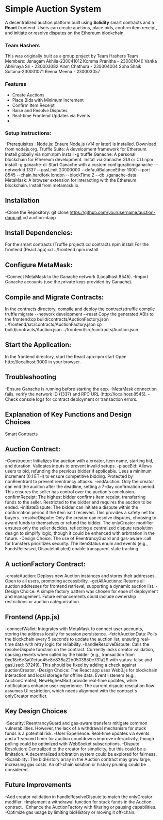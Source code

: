 # Simple Auction System 
A decentralized auction platform built using **Solidity** smart contracts and a **React** frontend. Users can create auctions, place bids, confirm item receipt, and initiate or resolve disputes on the Ethereum blockchain.
### Team Hashers
This was originally built as a group project by
Team  Hashers
Team Members:
Janagam Akhila-230041012
Komma Pranitha - 230001040
Vanka Abhinaya Sri - 230003082
Alam Chathura - 230004004
Soha Shaik Sultana-230001071
Reena Meena - 230003057  


###  Features
- Create Auctions
- Place Bids with Minimum Increment
- Confirm Item Receipt
- Raise and Resolve Disputes
- Real-time Frontend Updates via Events
- 
 ### Setup Instructions:
-Prerequisites :
Node.js: Ensure Node.js (v14 or later) is installed. Download from nodejs.org.
Truffle Suite: A development framework for Ethereum. Install globally via npm:npm install -g truffle
Ganache: A personal blockchain for Ethereum development. Install via Ganache GUI or CLI:npm install -g ganache-cli
Start Ganache with a custom configuration:ganache --networkId 1337 --gasLimit 20000000 --defaultBalanceEther 1000 --port 8545 --chain.hardfork london --blockTime 2 --db ./ganache-data
MetaMask: A browser extension for interacting with the Ethereum blockchain. Install from metamask.io.

 ## Installation
-Clone the Repository:
git clone https://github.com/yourusername/auction-dapp.git
cd auction-dapp
 ## Install Dependencies:
 For the smart contracts (Truffle project):cd contracts
 npm install
For the frontend (React app):cd ../frontend
npm install

## Configure MetaMask:
-Connect MetaMask to the Ganache network (Localhost 8545).
-Import Ganache accounts (use the private keys provided by Ganache).
## Compile and Migrate Contracts:
In the contracts directory, compile and deploy the contracts:truffle compile
truffle migrate --network development --reset
Copy the generated ABIs to the frontend:cp build/contracts/AuctionFactory.json ../frontend/src/contracts/AuctionFactory.json
cp build/contracts/Auction.json ../frontend/src/contracts/Auction.json

## Start the Application:
In the frontend directory, start the React app:npm start
Open http://localhost:3000 in your browser.

## Troubleshooting
-Ensure Ganache is running before starting the app.
-MetaMask connection fails, verify the network ID (1337) and RPC URL (http://localhost:8545).
-Check console logs for contract deployment or transaction errors.

## Explanation of Key Functions and Design Choices
Smart Contracts

## Auction Contract:

-Constructor: Initializes the auction with a creator, item name, starting bid, and duration. Validates inputs to prevent invalid setups.
-placeBid: Allows users to bid, refunding the previous bidder if applicable. Uses a minimum increment (0.1 ETH) to ensure competitive bidding. Protected by nonReentrant to prevent reentrancy attacks.
-endAuction: Only the creator can end the auction after the deadline, setting a 7-day confirmation period. This ensures the seller has control over the auction's conclusion.
-confirmReceipt: The highest bidder confirms item receipt, transferring funds to the seller. Restricted to the bidder and requires the auction to be ended.
-initiateDispute: The bidder can initiate a dispute within the confirmation period if the item isn’t received. This provides a safety net for buyers.
-resolveDispute: Only the creator can resolve disputes, choosing to award funds to themselves or refund the bidder. The onlyCreator modifier ensures only the seller decides, reflecting a centralized dispute resolution design to simplify logic, though it could be enhanced with arbitration in the future.
-Design Choice: The use of ReentrancyGuard and gas-aware .call for transfers prioritizes security. The ItemStatus enum and events (e.g., FundsReleased, DisputeInitiated) enable transparent state tracking.

## A uctionFactory Contract:
-createAuction: Deploys new Auction instances and stores their addresses. Open to all users, promoting accessibility.
-getAllAuctions: Returns all auction addresses for frontend retrieval, supporting a dynamic auction list.
-Design Choice: A simple factory pattern was chosen for ease of deployment and management. Future enhancements could include ownership restrictions or auction categorization.

## Frontend (App.js)

-connectWallet: Integrates with MetaMask to connect user accounts, storing the address locally for session persistence.
-fetchAuctionData: Polls the blockchain every 5 seconds to update the auction list, ensuring real-time data with retry logic for reliability.
-handleResolveDispute: Calls the resolveDispute function on the contract. Currently lacks creator validation, causing reverts when called by the bidder (e.g., transaction from 0xc18c6e3a01efae45e8e838a22b0503850e731a29 with status: false and gasUsed: 37249). This should be fixed by adding a check against auctionCreator.
-Design Choice: The React app uses Web3.js for blockchain interaction and local storage for offline data. Event listeners (e.g., AuctionCreated, NewHighestBid) provide real-time updates, while notifications enhance user experience. The current dispute resolution flow assumes UI restriction, which needs alignment with the contract's onlyCreator modifier.

## Key Design Choices

-Security: ReentrancyGuard and gas-aware transfers mitigate common vulnerabilities. However, the lack of a withdrawal mechanism for stuck funds is a potential risk.
-User Experience: Real-time updates via events and a 1-second timer for auction countdowns improve interactivity, though polling could be optimized with WebSocket subscriptions.
-Dispute Resolution: Centralized to the creator for simplicity, but this could be a limitation. A decentralized arbitration system could be explored for fairness.
-Scalability: The bidHistory array in the Auction contract may grow large, increasing gas costs. An off-chain solution or history pruning could be considered.

## Future Improvements

-Add creator validation in handleResolveDispute to match the onlyCreator modifier.
-Implement a withdrawal function for stuck funds in the Auction contract.
-Enhance the AuctionFactory with filtering or pausing capabilities.
-Optimize gas usage by limiting bidHistory or moving it off-chain.

